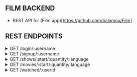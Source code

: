 ## FILM BACKEND
- REST API for (Film app)[https://github.com/balamou/Film]

## REST ENDPOINTS

<details>
    <summary>GET /login/:username</summary>
    returns user id as an integer
</details>
<details>
    <summary>GET /signup/:username</summary>
    returns user id as an integer 
</details>

<details>
    <summary>GET /shows/:start/:quantity/:language</summary>
    <b>start</b>: starting index of the show<br/>
    <b>quantity</b>: amount of shows to fetch<br/>
    <b>language</b>: language<br/>

    returns {shows: [{id: INT, posterURL?: STRING}], isLast: BOOL}
</details>
<details>
    <summary>GET /movies/:start/:quantity/:language</summary>
    <b>start</b>: starting index of the movie<br/>
    <b>quantity</b> amount of movies to fetch<br/>
    <b>language</b> language<br/>

    returns {shows: [{id: INT, posterURL?: STRING}], isLast: BOOL}
</details>

<details>
    <summary>GET /watched/:userId</summary>
    retuns all watched content (movie or show)
</details>